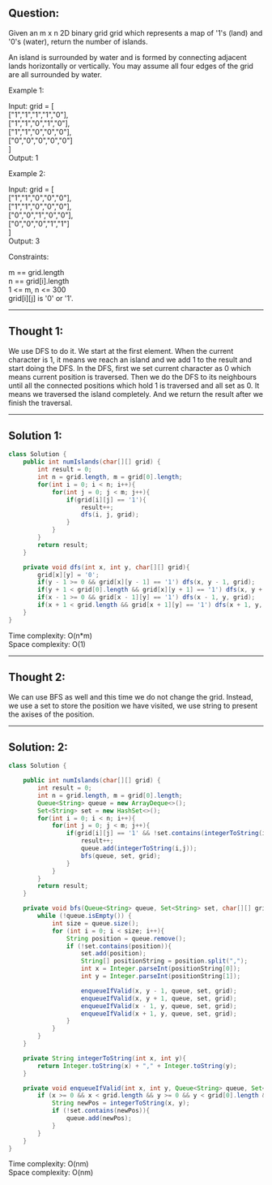## Question: 

Given an m x n 2D binary grid grid which represents a map of '1's (land) and '0's (water), return the number of islands.

An island is surrounded by water and is formed by connecting adjacent lands horizontally or vertically. You may assume all four edges of the grid are all surrounded by water.

Example 1:

Input: grid = [  
  ["1","1","1","1","0"],  
  ["1","1","0","1","0"],  
  ["1","1","0","0","0"],  
  ["0","0","0","0","0"]  
]  
Output: 1  

Example 2:  

Input: grid = [  
  ["1","1","0","0","0"],  
  ["1","1","0","0","0"],  
  ["0","0","1","0","0"],  
  ["0","0","0","1","1"]  
]  
Output: 3  
 
Constraints:  

m == grid.length  
n == grid[i].length  
1 <= m, n <= 300  
grid[i][j] is '0' or '1'.  

---
## Thought 1:
We use DFS to do it. We start at the first element. When the current character is 1, it means we reach an island and we add 1 to the 
result and start doing the DFS. In the DFS, first we set current character as 0 which means current position is traversed. Then we do the 
DFS to its neighbours until all the connected positions which hold 1 is traversed and all set as 0. It means we traversed the island completely. 
And we return the result after we finish the traversal.

---
## Solution 1:
```Java
class Solution {
    public int numIslands(char[][] grid) {
        int result = 0;
        int n = grid.length, m = grid[0].length;
        for(int i = 0; i < n; i++){
            for(int j = 0; j < m; j++){
                if(grid[i][j] == '1'){
                    result++;
                    dfs(i, j, grid);
                }
            }
        }
        return result;
    }

    private void dfs(int x, int y, char[][] grid){
        grid[x][y] = '0';
        if(y - 1 >= 0 && grid[x][y - 1] == '1') dfs(x, y - 1, grid);
        if(y + 1 < grid[0].length && grid[x][y + 1] == '1') dfs(x, y + 1, grid);
        if(x - 1 >= 0 && grid[x - 1][y] == '1') dfs(x - 1, y, grid);
        if(x + 1 < grid.length && grid[x + 1][y] == '1') dfs(x + 1, y, grid);       
    }
}
```
Time complexity: O(n*m)  
Space complexity: O(1)

---
## Thought 2:
We can use BFS as well and this time we do not change the grid. Instead, we use a set to store the position we have visited, we use string to present the axises of the position.

---
## Solution: 2:
```Java
class Solution {

    public int numIslands(char[][] grid) {
        int result = 0;
        int n = grid.length, m = grid[0].length;
        Queue<String> queue = new ArrayDeque<>();
        Set<String> set = new HashSet<>();
        for(int i = 0; i < n; i++){
            for(int j = 0; j < m; j++){
                if(grid[i][j] == '1' && !set.contains(integerToString(i,j))){
                    result++;
                    queue.add(integerToString(i,j));
                    bfs(queue, set, grid);
                }
            }
        }
        return result;
    }

    private void bfs(Queue<String> queue, Set<String> set, char[][] grid) {
        while (!queue.isEmpty()) {
            int size = queue.size();
            for (int i = 0; i < size; i++){
                String position = queue.remove();
                if (!set.contains(position)){
                    set.add(position);
                    String[] positionString = position.split(",");
                    int x = Integer.parseInt(positionString[0]);
                    int y = Integer.parseInt(positionString[1]);

                    enqueueIfValid(x, y - 1, queue, set, grid);
                    enqueueIfValid(x, y + 1, queue, set, grid);
                    enqueueIfValid(x - 1, y, queue, set, grid);
                    enqueueIfValid(x + 1, y, queue, set, grid);
                }
            }
        }
    }

    private String integerToString(int x, int y){
        return Integer.toString(x) + "," + Integer.toString(y);
    }

    private void enqueueIfValid(int x, int y, Queue<String> queue, Set<String> set, char[][] grid) {
        if (x >= 0 && x < grid.length && y >= 0 && y < grid[0].length && grid[x][y] == '1') {
            String newPos = integerToString(x, y);
            if (!set.contains(newPos)){
                queue.add(newPos);
            }
        }
    }    
}
```
Time complexity: O(nm)  
Space complexity: O(nm)

